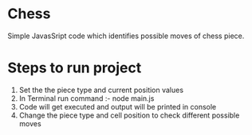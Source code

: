 # Chess

Simple JavasSript code which identifies possible moves of chess piece.

# Steps to run project

1. Set the the piece type and current position values
2. In Terminal run command :- node main.js
3. Code will get executed and output will be printed in console
4. Change the piece type and cell position to check different possible moves
